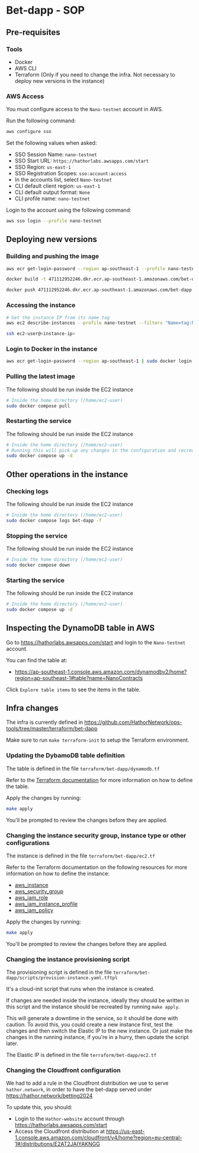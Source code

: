 # Bet-dapp - SOP

## Pre-requisites

### Tools

- Docker
- AWS CLI
- Terraform (Only if you need to change the infra. Not necessary to deploy new versions in the instance)

### AWS Access

You must configure access to the `Nano-testnet` account in AWS.

Run the following command:

```bash
aws configure sso
```

Set the following values when asked:

- SSO Session Name: `nano-testnet`
- SSO Start URL: `https://hathorlabs.awsapps.com/start`
- SSO Region: `us-east-1`
- SSO Registration Scopes: `sso:account:access`
- In the accounts list, select `Nano-testnet`
- CLI default client region: `us-east-1`
- CLI default output format: `None`
- CLI profile name: `nano-testnet`

Login to the account using the following command:

```bash
aws sso login --profile nano-testnet
```
## Deploying new versions

### Building and pushing the image

```bash
aws ecr get-login-password --region ap-southeast-1 --profile nano-testnet | docker login --username AWS --password-stdin 471112952246.dkr.ecr.ap-southeast-1.amazonaws.com

docker build -t 471112952246.dkr.ecr.ap-southeast-1.amazonaws.com/bet-dapp:latest .

docker push 471112952246.dkr.ecr.ap-southeast-1.amazonaws.com/bet-dapp:latest
```

### Accessing the instance

```bash
# Get the instance IP from its name tag
aws ec2 describe-instances --profile nano-testnet --filters "Name=tag:Name,Values=bet-dapp" --query "Reservations[*].Instances[*].PublicIpAddress" --output text --region ap-southeast-1

ssh ec2-user@<instance-ip>
```

### Login to Docker in the instance

```bash
aws ecr get-login-password --region ap-southeast-1 | sudo docker login --username AWS --password-stdin 471112952246.dkr.ecr.ap-southeast-1.amazonaws.com
```

### Pulling the latest image

The following should be run inside the EC2 instance

```bash
# Inside the home directory (/home/ec2-user)
sudo docker compose pull
```

### Restarting the service

The following should be run inside the EC2 instance

```bash
# Inside the home directory (/home/ec2-user)
# Running this will pick up any changes in the configuration and recreate the container
sudo docker compose up -d
```

## Other operations in the instance

### Checking logs

The following should be run inside the EC2 instance

```bash
# Inside the home directory (/home/ec2-user)
sudo docker compose logs bet-dapp -f
```

### Stopping the service

The following should be run inside the EC2 instance

```bash
# Inside the home directory (/home/ec2-user)
sudo docker compose down
```

### Starting the service

The following should be run inside the EC2 instance

```bash
# Inside the home directory (/home/ec2-user)
sudo docker compose up -d
```

## Inspecting the DynamoDB table in AWS

Go to https://hathorlabs.awsapps.com/start and login to the `Nano-testnet` account.

You can find the table at:
- https://ap-southeast-1.console.aws.amazon.com/dynamodbv2/home?region=ap-southeast-1#table?name=NanoContracts

Click `Explore table items` to see the items in the table.

## Infra changes

The infra is currently defined in https://github.com/HathorNetwork/ops-tools/tree/master/terraform/bet-dapp

Make sure to run `make terraform-init` to setup the Terraform environment.

### Updating the DybamoDB table definition

The table is defined in the file `terraform/bet-dapp/dynamodb.tf`

Refer to the [Terraform documentation](https://registry.terraform.io/providers/hashicorp/aws/latest/docs/resources/dynamodb_table) for more information on how to define the table.

Apply the changes by running:

```bash
make apply
```

You'll be prompted to review the changes before they are applied.

### Changing the instance security group, instance type or other configurations

The instance is defined in the file `terraform/bet-dapp/ec2.tf`

Refer to the Terraform documentation on the following resources for more information on how to define the instance:
- [aws_instance](https://registry.terraform.io/providers/hashicorp/aws/latest/docs/resources/instance)
- [aws_security_group](https://registry.terraform.io/providers/hashicorp/aws/latest/docs/resources/security_group)
- [aws_iam_role](https://registry.terraform.io/providers/hashicorp/aws/latest/docs/resources/iam_role)
- [aws_iam_instance_profile](https://registry.terraform.io/providers/hashicorp/aws/latest/docs/resources/iam_instance_profile)
- [aws_iam_policy](https://registry.terraform.io/providers/hashicorp/aws/latest/docs/resources/iam_policy)

Apply the changes by running:

```bash
make apply
```

You'll be prompted to review the changes before they are applied.

### Changing the instance provisioning script

The provisioning script is defined in the file `terraform/bet-dapp/scripts/provision-instance.yaml.tftpl`

It's a cloud-init script that runs when the instance is created.

If changes are needed inside the instance, ideally they should be written in this script and the instance should be recreated by running `make apply`.

This will generate a downtime in the service, so it should be done with caution. To avoid this, you could create a new instance first, test the changes and then switch the Elastic IP to the new instance. Or just make the changes in the running instance, if you're in a hurry, then update the script later.

The Elastic IP is defined in the file `terraform/bet-dapp/ec2.tf`

### Changing the Cloudfront configuration

We had to add a rule in the Cloudfront distribution we use to serve `hathor.network`, in order to have the bet-dapp served under https://hathor.network/betting2024

To update this, you should:

- Login to the `Hathor-website` account through https://hathorlabs.awsapps.com/start
- Access the Cloudfront distribution at https://us-east-1.console.aws.amazon.com/cloudfront/v4/home?region=eu-central-1#/distributions/E2AT2JAIYAKNGG
